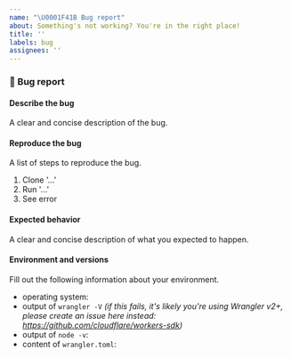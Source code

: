 ```yaml
---
name: "\U0001F41B Bug report"
about: Something's not working? You're in the right place! 
title: ''
labels: bug
assignees: ''
---
```


### 🐛 Bug report

<!-- 
  Did you remember to update wrangler?
  https://developers.cloudflare.com/workers/cli-wrangler/install-update#update

  Did you search for related issues?
  https://github.com/cloudflare/wrangler-legacy/issues
-->

#### Describe the bug

A clear and concise description of the bug.

#### Reproduce the bug

A list of steps to reproduce the bug.

1. Clone '...'
2. Run '...'
3. See error

#### Expected behavior

A clear and concise description of what you expected to happen.

#### Environment and versions

Fill out the following information about your environment.

* operating system:
* output of `wrangler -V` _(if this fails, it's likely you're using Wrangler v2+, please create an issue here instead: https://github.com/cloudflare/workers-sdk)_
* output of `node -v`:
* content of `wrangler.toml`:
